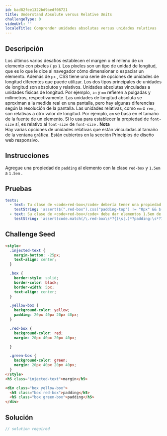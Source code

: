 ```yaml
---
id: bad82fee1322bd9aedf08721
title: Understand Absolute versus Relative Units
challengeType: 0
videoUrl: ''
localeTitle: Comprender unidades absolutas versus unidades relativas
---
```


## Descripción
<section id="description"> Los últimos varios desafíos establecen el margen o el relleno de un elemento con píxeles ( <code>px</code> ). Los píxeles son un tipo de unidad de longitud, que es lo que le dice al navegador cómo dimensionar o espaciar un elemento. Además de <code>px</code> , CSS tiene una serie de opciones de unidades de longitud diferentes que puede utilizar. Los dos tipos principales de unidades de longitud son absolutos y relativos. Unidades absolutas vinculadas a unidades físicas de longitud. Por ejemplo, <code>in</code> y <code>mm</code> refieren a pulgadas y milímetros, respectivamente. Las unidades de longitud absoluta se aproximan a la medida real en una pantalla, pero hay algunas diferencias según la resolución de la pantalla. Las unidades relativas, como <code>em</code> o <code>rem</code> , son relativas a otro valor de longitud. Por ejemplo, <code>em</code> se basa en el tamaño de la fuente de un elemento. Si lo usa para establecer la propiedad de <code>font-size</code> sí, es relativo al <code>font-size</code> de <code>font-size</code> . <strong>Nota</strong> <br> Hay varias opciones de unidades relativas que están vinculadas al tamaño de la ventana gráfica. Están cubiertos en la sección Principios de diseño web responsivo. </section>

## Instrucciones
<section id="instructions"> Agregue una propiedad de <code>padding</code> al elemento con la clase <code>red-box</code> y <code>1.5em</code> a <code>1.5em</code> . </section>

## Pruebas
<section id='tests'>

```yml
tests:
  - text: Tu clase de <code>red-box</code> debería tener una propiedad de <code>padding</code> .
    testString: 'assert($(".red-box").css("padding-top") != "0px" && $(".red-box").css("padding-right") != "0px" && $(".red-box").css("padding-bottom") != "0px" && $(".red-box").css("padding-left") != "0px", "Your <code>red-box</code> class should have a <code>padding</code> property.");'
  - text: Su clase de <code>red-box</code> debe dar elementos 1.5em de <code>padding</code> .
    testString: 'assert(code.match(/\.red-box\s*?{(\s|.)*?padding:\s*?1\.5em/gi), "Your <code>red-box</code> class should give elements 1.5em of <code>padding</code>.");'

```

</section>

## Challenge Seed
<section id='challengeSeed'>

<div id='html-seed'>

```html
<style>
  .injected-text {
    margin-bottom: -25px;
    text-align: center;
  }

  .box {
    border-style: solid;
    border-color: black;
    border-width: 5px;
    text-align: center;
  }

  .yellow-box {
    background-color: yellow;
    padding: 20px 40px 20px 40px;
  }

  .red-box {
    background-color: red;
    margin: 20px 40px 20px 40px;

  }

  .green-box {
    background-color: green;
    margin: 20px 40px 20px 40px;
  }
</style>
<h5 class="injected-text">margin</h5>

<div class="box yellow-box">
  <h5 class="box red-box">padding</h5>
  <h5 class="box green-box">padding</h5>
</div>

```

</div>



</section>

## Solución
<section id='solution'>

```js
// solution required
```
</section>
